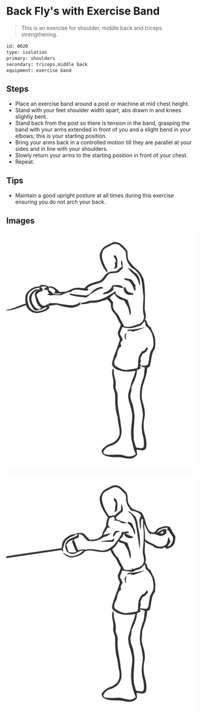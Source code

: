 # Back Fly's with Exercise Band
> This is an exercise for shoulder, middle back and triceps strengthening.

``` 
id: 0020 
type: isolation 
primary: shoulders 
secondary: triceps,middle back 
equipment: exercise band 
``` 

## Steps

 - Place an exercise band around a post or machine at mid chest height.
 - Stand with your feet shoulder width apart, abs drawn in and knees slightly bent.
 - Stand back from the post so there is tension in the band, grasping the band with your arms extended in front of you and a slight bend in your elbows; this is your starting position.
 - Bring your arms back in a controlled motion till they are parallel at your sides and in line with your shoulders.
 - Slowly return your arms to the starting position in front of your chest.
 - Repeat.

## Tips

 - Maintain a good upright posture at all times during this exercise ensuring you do not arch your back.

## Images

![](../svg/0020-relaxation.svg)

![](../svg/0020-tension.svg)
